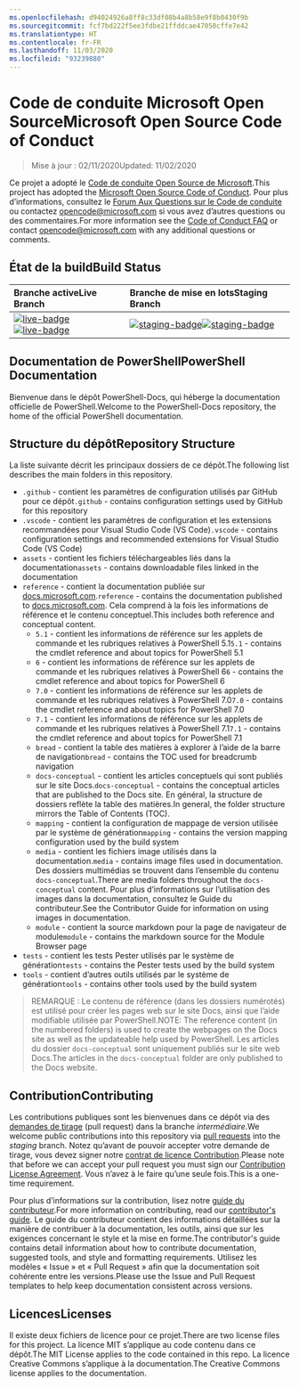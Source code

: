 ```yaml
---
ms.openlocfilehash: d94024926a8ff8c33df08b4a8b58e9f8b0430f9b
ms.sourcegitcommit: fcf7bd222f5ee3fdbe21ffddcae47050cffe7e42
ms.translationtype: HT
ms.contentlocale: fr-FR
ms.lasthandoff: 11/03/2020
ms.locfileid: "93239880"
---
```

# <a name="microsoft-open-source-code-of-conduct"></a><span data-ttu-id="a91e4-101">Code de conduite Microsoft Open Source</span><span class="sxs-lookup"><span data-stu-id="a91e4-101">Microsoft Open Source Code of Conduct</span></span>

> <span data-ttu-id="a91e4-102">Mise à jour : 02/11/2020</span><span class="sxs-lookup"><span data-stu-id="a91e4-102">Updated: 11/02/2020</span></span>

<span data-ttu-id="a91e4-103">Ce projet a adopté le [Code de conduite Open Source de Microsoft](https://opensource.microsoft.com/codeofconduct/).</span><span class="sxs-lookup"><span data-stu-id="a91e4-103">This project has adopted the [Microsoft Open Source Code of Conduct](https://opensource.microsoft.com/codeofconduct/).</span></span> <span data-ttu-id="a91e4-104">Pour plus d’informations, consultez le [Forum Aux Questions sur le Code de conduite](https://opensource.microsoft.com/codeofconduct/faq/) ou contactez [opencode@microsoft.com](mailto:opencode@microsoft.com) si vous avez d’autres questions ou des commentaires.</span><span class="sxs-lookup"><span data-stu-id="a91e4-104">For more information see the [Code of Conduct FAQ](https://opensource.microsoft.com/codeofconduct/faq/) or contact [opencode@microsoft.com](mailto:opencode@microsoft.com) with any additional questions or comments.</span></span>

[live-badge]: https://powershell.visualstudio.com/PowerShell-Docs/_apis/build/status/PowerShell-Docs-CI?branchName=live
[staging-badge]: https://powershell.visualstudio.com/PowerShell-Docs/_apis/build/status/PowerShell-Docs-CI?branchName=staging

## <a name="build-status"></a><span data-ttu-id="a91e4-107">État de la build</span><span class="sxs-lookup"><span data-stu-id="a91e4-107">Build Status</span></span>

|          <span data-ttu-id="a91e4-108">Branche active</span><span class="sxs-lookup"><span data-stu-id="a91e4-108">Live Branch</span></span>          |           <span data-ttu-id="a91e4-109">Branche de mise en lots</span><span class="sxs-lookup"><span data-stu-id="a91e4-109">Staging Branch</span></span>            |
| :---------------------------- | :---------------------------------- |
| <span data-ttu-id="a91e4-110">[![live-badge][]][live-badge]</span><span class="sxs-lookup"><span data-stu-id="a91e4-110">[![live-badge][]][live-badge]</span></span> | <span data-ttu-id="a91e4-111">[![staging-badge][]][staging-badge]</span><span class="sxs-lookup"><span data-stu-id="a91e4-111">[![staging-badge][]][staging-badge]</span></span> |

## <a name="powershell-documentation"></a><span data-ttu-id="a91e4-112">Documentation de PowerShell</span><span class="sxs-lookup"><span data-stu-id="a91e4-112">PowerShell Documentation</span></span>

<span data-ttu-id="a91e4-113">Bienvenue dans le dépôt PowerShell-Docs, qui héberge la documentation officielle de PowerShell.</span><span class="sxs-lookup"><span data-stu-id="a91e4-113">Welcome to the PowerShell-Docs repository, the home of the official PowerShell documentation.</span></span>

## <a name="repository-structure"></a><span data-ttu-id="a91e4-114">Structure du dépôt</span><span class="sxs-lookup"><span data-stu-id="a91e4-114">Repository Structure</span></span>

<span data-ttu-id="a91e4-115">La liste suivante décrit les principaux dossiers de ce dépôt.</span><span class="sxs-lookup"><span data-stu-id="a91e4-115">The following list describes the main folders in this repository.</span></span>

- <span data-ttu-id="a91e4-116">`.github` - contient les paramètres de configuration utilisés par GitHub pour ce dépôt</span><span class="sxs-lookup"><span data-stu-id="a91e4-116">`.github` - contains configuration settings used by GitHub for this repository</span></span>
- <span data-ttu-id="a91e4-117">`.vscode` - contient les paramètres de configuration et les extensions recommandées pour Visual Studio Code (VS Code)</span><span class="sxs-lookup"><span data-stu-id="a91e4-117">`.vscode` - contains configuration settings and recommended extensions for Visual Studio Code (VS Code)</span></span>
- <span data-ttu-id="a91e4-118">`assets` - contient les fichiers téléchargeables liés dans la documentation</span><span class="sxs-lookup"><span data-stu-id="a91e4-118">`assets` - contains downloadable files linked in the documentation</span></span>
- <span data-ttu-id="a91e4-119">`reference` - contient la documentation publiée sur [docs.microsoft.com]([https://docs.microsoft.com/powershell/scripting/).</span><span class="sxs-lookup"><span data-stu-id="a91e4-119">`reference` - contains the documentation published to [docs.microsoft.com]([https://docs.microsoft.com/powershell/scripting/).</span></span> <span data-ttu-id="a91e4-120">Cela comprend à la fois les informations de référence et le contenu conceptuel.</span><span class="sxs-lookup"><span data-stu-id="a91e4-120">This includes both reference and conceptual content.</span></span>
  - <span data-ttu-id="a91e4-121">`5.1` - contient les informations de référence sur les applets de commande et les rubriques relatives à PowerShell 5.1</span><span class="sxs-lookup"><span data-stu-id="a91e4-121">`5.1` - contains the cmdlet reference and about topics for PowerShell 5.1</span></span>
  - <span data-ttu-id="a91e4-122">`6` - contient les informations de référence sur les applets de commande et les rubriques relatives à PowerShell 6</span><span class="sxs-lookup"><span data-stu-id="a91e4-122">`6` - contains the cmdlet reference and about topics for PowerShell 6</span></span>
  - <span data-ttu-id="a91e4-123">`7.0` - contient les informations de référence sur les applets de commande et les rubriques relatives à PowerShell 7.0</span><span class="sxs-lookup"><span data-stu-id="a91e4-123">`7.0` - contains the cmdlet reference and about topics for PowerShell 7.0</span></span>
  - <span data-ttu-id="a91e4-124">`7.1` - contient les informations de référence sur les applets de commande et les rubriques relatives à PowerShell 7.1</span><span class="sxs-lookup"><span data-stu-id="a91e4-124">`7.1` - contains the cmdlet reference and about topics for PowerShell 7.1</span></span>
  - <span data-ttu-id="a91e4-125">`bread` - contient la table des matières à explorer à l’aide de la barre de navigation</span><span class="sxs-lookup"><span data-stu-id="a91e4-125">`bread` - contains the TOC used for breadcrumb navigation</span></span>
  - <span data-ttu-id="a91e4-126">`docs-conceptual` - contient les articles conceptuels qui sont publiés sur le site Docs.</span><span class="sxs-lookup"><span data-stu-id="a91e4-126">`docs-conceptual` - contains the conceptual articles that are published to the Docs site.</span></span> <span data-ttu-id="a91e4-127">En général, la structure de dossiers reflète la table des matières.</span><span class="sxs-lookup"><span data-stu-id="a91e4-127">In general, the folder structure mirrors the Table of Contents (TOC).</span></span>
  - <span data-ttu-id="a91e4-128">`mapping` - contient la configuration de mappage de version utilisée par le système de génération</span><span class="sxs-lookup"><span data-stu-id="a91e4-128">`mapping` - contains the version mapping configuration used by the build system</span></span>
  - <span data-ttu-id="a91e4-129">`media` - contient les fichiers image utilisés dans la documentation.</span><span class="sxs-lookup"><span data-stu-id="a91e4-129">`media` - contains image files used in documentation.</span></span> <span data-ttu-id="a91e4-130">Des dossiers multimédias se trouvent dans l’ensemble du contenu `docs-conceptual`.</span><span class="sxs-lookup"><span data-stu-id="a91e4-130">There are media folders throughout the `docs-conceptual` content.</span></span> <span data-ttu-id="a91e4-131">Pour plus d’informations sur l’utilisation des images dans la documentation, consultez le Guide du contributeur.</span><span class="sxs-lookup"><span data-stu-id="a91e4-131">See the Contributor Guide for information on using images in documentation.</span></span>
  - <span data-ttu-id="a91e4-132">`module` - contient la source markdown pour la page de navigateur de module</span><span class="sxs-lookup"><span data-stu-id="a91e4-132">`module` - contains the markdown source for the Module Browser page</span></span>
- <span data-ttu-id="a91e4-133">`tests` - contient les tests Pester utilisés par le système de génération</span><span class="sxs-lookup"><span data-stu-id="a91e4-133">`tests` - contains the Pester tests used by the build system</span></span>
- <span data-ttu-id="a91e4-134">`tools` - contient d’autres outils utilisés par le système de génération</span><span class="sxs-lookup"><span data-stu-id="a91e4-134">`tools` - contains other tools used by the build system</span></span>

> <span data-ttu-id="a91e4-135">REMARQUE : Le contenu de référence (dans les dossiers numérotés) est utilisé pour créer les pages web sur le site Docs, ainsi que l’aide modifiable utilisée par PowerShell.</span><span class="sxs-lookup"><span data-stu-id="a91e4-135">NOTE: The reference content (in the numbered folders) is used to create the webpages on the Docs site as well as the updateable help used by PowerShell.</span></span>
> <span data-ttu-id="a91e4-136">Les articles du dossier `docs-conceptual` sont uniquement publiés sur le site web Docs.</span><span class="sxs-lookup"><span data-stu-id="a91e4-136">The articles in the `docs-conceptual` folder are only published to the Docs website.</span></span>

## <a name="contributing"></a><span data-ttu-id="a91e4-137">Contribution</span><span class="sxs-lookup"><span data-stu-id="a91e4-137">Contributing</span></span>

<span data-ttu-id="a91e4-138">Les contributions publiques sont les bienvenues dans ce dépôt via des [demandes de tirage](https://help.github.com/articles/using-pull-requests/) (pull request) dans la branche _intermédiaire_.</span><span class="sxs-lookup"><span data-stu-id="a91e4-138">We welcome public contributions into this repository via [pull requests](https://help.github.com/articles/using-pull-requests/) into the _staging_ branch.</span></span>
<span data-ttu-id="a91e4-139">Notez qu’avant de pouvoir accepter votre demande de tirage, vous devez signer notre [contrat de licence Contribution](https://cla.microsoft.com/).</span><span class="sxs-lookup"><span data-stu-id="a91e4-139">Please note that before we can accept your pull request you must sign our [Contribution License Agreement](https://cla.microsoft.com/).</span></span> <span data-ttu-id="a91e4-140">Vous n’avez à le faire qu’une seule fois.</span><span class="sxs-lookup"><span data-stu-id="a91e4-140">This is a one-time requirement.</span></span>

<span data-ttu-id="a91e4-141">Pour plus d’informations sur la contribution, lisez notre [guide du contributeur](https://aka.ms/PSDocsContributor).</span><span class="sxs-lookup"><span data-stu-id="a91e4-141">For more information on contributing, read our [contributor's guide](https://aka.ms/PSDocsContributor).</span></span> <span data-ttu-id="a91e4-142">Le guide du contributeur contient des informations détaillées sur la manière de contribuer à la documentation, les outils, ainsi que sur les exigences concernant le style et la mise en forme.</span><span class="sxs-lookup"><span data-stu-id="a91e4-142">The contributor's guide contains detail information about how to contribute documentation, suggested tools, and style and formatting requirements.</span></span> <span data-ttu-id="a91e4-143">Utilisez les modèles « Issue » et « Pull Request » afin que la documentation soit cohérente entre les versions.</span><span class="sxs-lookup"><span data-stu-id="a91e4-143">Please use the Issue and Pull Request templates to help keep documentation consistent across versions.</span></span>

## <a name="licenses"></a><span data-ttu-id="a91e4-144">Licences</span><span class="sxs-lookup"><span data-stu-id="a91e4-144">Licenses</span></span>

<span data-ttu-id="a91e4-145">Il existe deux fichiers de licence pour ce projet.</span><span class="sxs-lookup"><span data-stu-id="a91e4-145">There are two license files for this project.</span></span> <span data-ttu-id="a91e4-146">La licence MIT s’applique au code contenu dans ce dépôt.</span><span class="sxs-lookup"><span data-stu-id="a91e4-146">The MIT License applies to the code contained in this repo.</span></span> <span data-ttu-id="a91e4-147">La licence Creative Commons s’applique à la documentation.</span><span class="sxs-lookup"><span data-stu-id="a91e4-147">The Creative Commons license applies to the documentation.</span></span>
